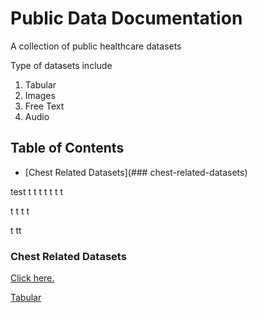 # Public Data Documentation

A collection of public healthcare datasets

Type of datasets include 

1. Tabular 
2. Images 
3. Free Text 
4. Audio 

## Table of Contents
- [Chest Related Datasets](### chest-related-datasets)



test 
t
t
t
t
t
t
t

t
t
t
t

t
tt

<!-- TOC -->
### Chest Related Datasets


[Click here.](link)

[Tabular](/)
